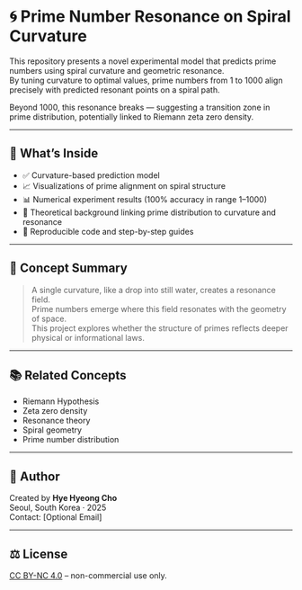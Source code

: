 # 🌀 Prime Number Resonance on Spiral Curvature

This repository presents a novel experimental model that predicts prime numbers using spiral curvature and geometric resonance.  
By tuning curvature to optimal values, prime numbers from 1 to 1000 align precisely with predicted resonant points on a spiral path.  

Beyond 1000, this resonance breaks — suggesting a transition zone in prime distribution, potentially linked to Riemann zeta zero density.

---

## 🔬 What’s Inside

- ✅ Curvature-based prediction model
- 📈 Visualizations of prime alignment on spiral structure
- 📊 Numerical experiment results (100% accuracy in range 1–1000)
- 🧠 Theoretical background linking prime distribution to curvature and resonance
- 🧪 Reproducible code and step-by-step guides

---

## 🧠 Concept Summary

> A single curvature, like a drop into still water, creates a resonance field.  
> Prime numbers emerge where this field resonates with the geometry of space.  
> This project explores whether the structure of primes reflects deeper physical or informational laws.

---

## 📚 Related Concepts

- Riemann Hypothesis
- Zeta zero density
- Resonance theory
- Spiral geometry
- Prime number distribution

---

## 🧾 Author

Created by **Hye Hyeong Cho**  
Seoul, South Korea · 2025  
Contact: [Optional Email]

---

## ⚖ License
 [CC BY-NC 4.0](https://creativecommons.org/licenses/by-nc/4.0/) – non-commercial use only.

